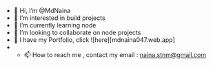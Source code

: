 - 👋 Hi, I’m @MdNaina
- 👀 I’m interested in build projects
- 🌱 I’m currently learning node
- 💞️ I’m looking to collaborate on node projects
- 🔗 I have my Portfolio, click ![here][mdnaina047.web.app]
- - 📫 How to reach me , contact my email : naina.stnm@gmail.com

<!---
MdNaina/MdNaina is a ✨ special ✨ repository because its `README.md` (this file) appears on your GitHub profile.
You can click the Preview link to take a look at your changes.
--->
